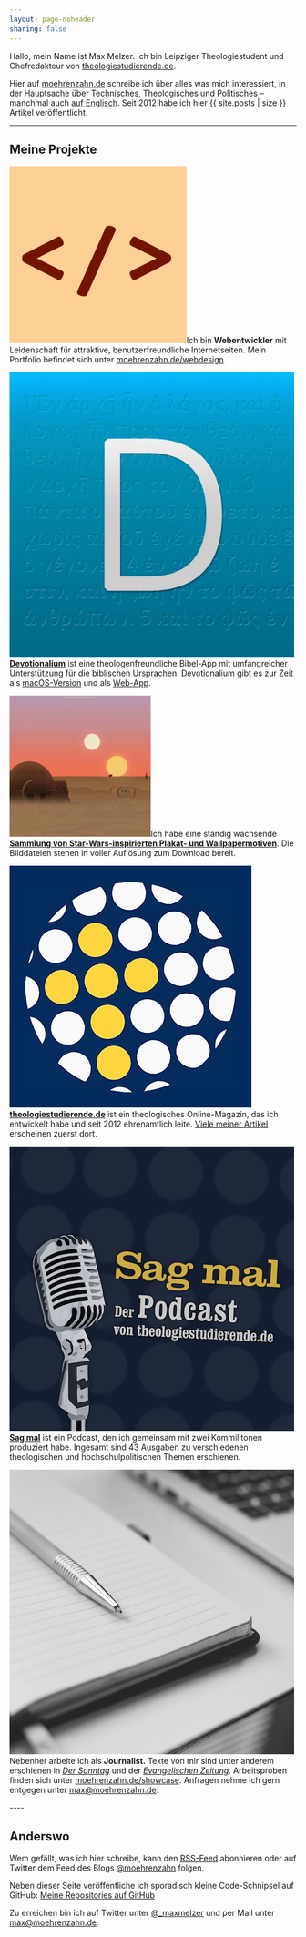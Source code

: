 ```yaml
---
layout: page-noheader
sharing: false
---
```


<div class="profile-outer"><div class="profile-image"></div></div>

Hallo, mein Name ist Max Melzer. Ich bin Leipziger Theologiestudent und Chefredakteur von [theologiestudierende.de](http://www.theologiestudierende.de).

Hier auf [moehrenzahn.de](/) schreibe ich über alles was mich interessiert, in der Hauptsache über Technisches, Theologisches und Politisches – manchmal auch [auf Englisch](/en/). Seit 2012 habe ich hier {{ site.posts | size }} Artikel veröffentlicht.


----

## Meine Projekte

<a href="/webdesign" target="_blank"><img class="project-image" src="/images/Projekte/webdesign.jpg" /></a>Ich bin **Webentwickler** mit Leidenschaft für attraktive, benutzerfreundliche Internetseiten. Mein Portfolio befindet sich unter [moehrenzahn.de/webdesign](/webdesign).

<div style="clear:both"></div>

<a href="http://devotionalium.moehrenzahn.de/mac" target="_blank"><img class="project-image" src="/images/Projekte/devotionalium.jpg" /></a>[**Devotionalium**](http://devotionalium.moehrenzahn.de/mac) ist
eine theologenfreundliche Bibel-App mit umfangreicher Unterstützung für die biblischen Ursprachen. Devotionalium gibt es zur Zeit als [macOS-Version](http://devotionalium.moehrenzahn.de/mac) und als [Web-App](http://devotionalium.moehrenzahn.de/).

<div style="clear:both"></div>

<a href="/poster/" target="_blank"><img class="project-image" src="/poster/images/preview_square.jpg" /></a>Ich habe eine ständig wachsende [**Sammlung von Star-Wars-inspirierten Plakat- und Wallpapermotiven**](/poster/). Die Bilddateien stehen in voller Auflösung zum Download bereit.

<div style="clear:both"></div>

<a href="http://www.theologiestudierende.de" target="_blank"><img class="project-image" src="/images/Projekte/theologiestudierende.jpg" /></a>[**theologiestudierende.de**](http://www.theologiestudierende.de/) ist ein theologisches Online-Magazin, das ich entwickelt habe und seit 2012 ehrenamtlich leite. [Viele meiner Artikel](http://www.theologiestudierende.de/author/max-melzermoehrenzahn-de/) erscheinen zuerst dort.

<div style="clear:both"></div>

<a href="http://www.theologiestudierende.de/category/sag-mal-der-podcast/" target="_blank"><img class="project-image" src="/images/Projekte/sagmal.jpg" /></a>[**Sag mal**](http://www.theologiestudierende.de/category/sag-mal-der-podcast/) ist ein Podcast, den ich gemeinsam mit zwei Kommilitonen produziert habe. Ingesamt sind 43 Ausgaben zu verschiedenen theologischen und hochschulpolitischen Themen erschienen.

<div style="clear:both"></div>

<a href="mailto:max@moehrenzahn.de" target="_blank"><img class="project-image" src="/images/Projekte/journalist.jpg" /></a>Nebenher arbeite ich als **Journalist.** Texte von mir sind unter anderem erschienen in [*Der Sonntag*](https://www.sonntag-sachsen.de) und der [*Evangelischen Zeitung*](http://www.evangelische-zeitung-niedersachsen.de). Arbeitsproben finden sich unter [moehrenzahn.de/showcase](/showcase). Anfragen nehme ich gern entgegen unter <max@moehrenzahn.de>.

<div style="clear:both"></div>
----

## Anderswo

Wem gefällt, was ich hier schreibe, kann den [RSS-Feed](/feed.xml) abonnieren oder auf Twitter dem Feed des Blogs [@moehrenzahn](https://twitter.com/moehrenzahn) folgen.

Neben dieser Seite veröffentliche ich sporadisch kleine Code-Schnipsel auf GitHub: [Meine Repositories auf GitHub](https://github.com/moehrenzahn)

Zu erreichen bin ich auf Twitter unter [@_maxmelzer](http://www.twitter.com/_maxmelzer) und per Mail unter <max@moehrenzahn.de>.
